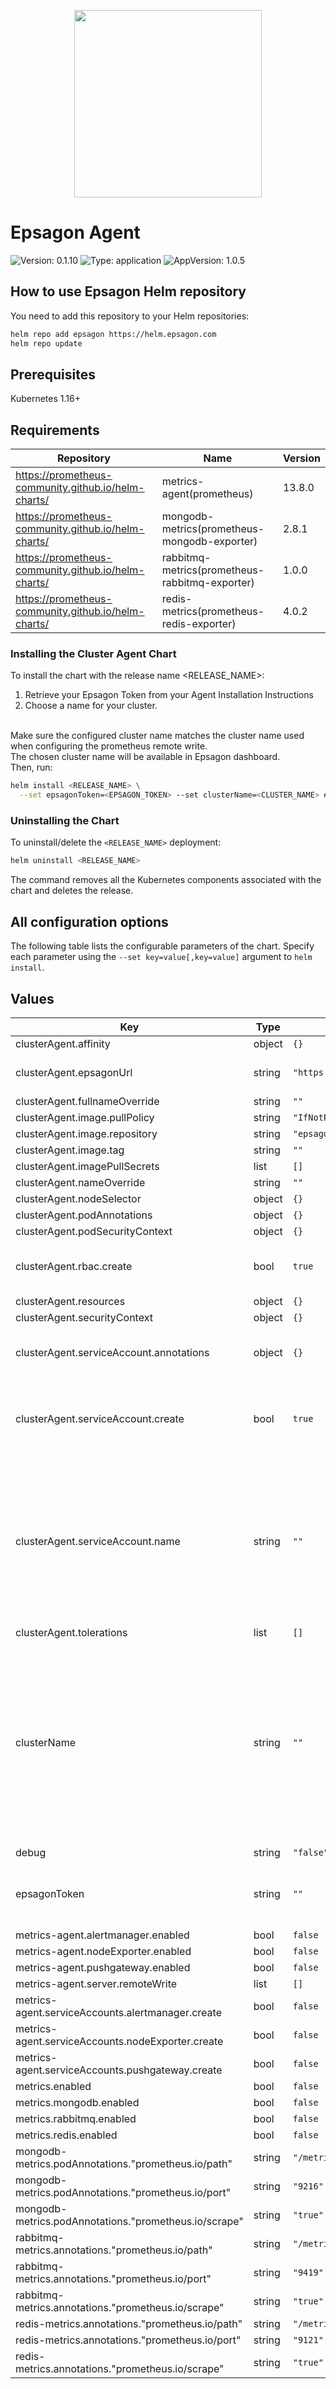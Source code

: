 <p align="center">
  <a href="https://epsagon.com" target="_blank" align="center">
    <img src="https://cdn2.hubspot.net/hubfs/4636301/Positive%20RGB_Logo%20Horizontal%20-01.svg" width="300">
  </a>
  <br />
</p>

# Epsagon Agent

![Version: 0.1.10](https://img.shields.io/badge/Version-0.1.10-informational?style=flat-square) ![Type: application](https://img.shields.io/badge/Type-application-informational?style=flat-square) ![AppVersion: 1.0.5](https://img.shields.io/badge/AppVersion-1.0.5-informational?style=flat-square)

## How to use Epsagon Helm repository
You need to add this repository to your Helm repositories:

```bash
helm repo add epsagon https://helm.epsagon.com
helm repo update
```

## Prerequisites

Kubernetes 1.16+

## Requirements

| Repository | Name | Version |
|------------|------|---------|
| https://prometheus-community.github.io/helm-charts/ | metrics-agent(prometheus) | 13.8.0 |
| https://prometheus-community.github.io/helm-charts/ | mongodb-metrics(prometheus-mongodb-exporter) | 2.8.1 |
| https://prometheus-community.github.io/helm-charts/ | rabbitmq-metrics(prometheus-rabbitmq-exporter) | 1.0.0 |
| https://prometheus-community.github.io/helm-charts/ | redis-metrics(prometheus-redis-exporter) | 4.0.2 |

### Installing the Cluster Agent Chart
To install the chart with the release name <RELEASE_NAME>:
1. Retrieve your Epsagon Token from your Agent Installation Instructions
2. Choose a name for your cluster.
<br>
Make sure the configured cluster name matches the cluster name used when configuring the prometheus remote write.
<br>
The chosen cluster name will be available in Epsagon dashboard.
<br>
Then, run:

```bash
helm install <RELEASE_NAME> \
  --set epsagonToken=<EPSAGON_TOKEN> --set clusterName=<CLUSTER_NAME> epsagon/cluster-agent
```
### Uninstalling the Chart

To uninstall/delete the `<RELEASE_NAME>` deployment:

```bash
helm uninstall <RELEASE_NAME>
```

The command removes all the Kubernetes components associated with the chart and deletes the release.

## All configuration options

The following table lists the configurable parameters of the chart. Specify each parameter using the `--set key=value[,key=value]` argument to `helm install`.

## Values

| Key | Type | Default | Description |
|-----|------|---------|-------------|
| clusterAgent.affinity | object | `{}` |  |
| clusterAgent.epsagonUrl | string | `"https://collector.epsagon.com/resources/v1"` | The url to send the data to |
| clusterAgent.fullnameOverride | string | `""` |  |
| clusterAgent.image.pullPolicy | string | `"IfNotPresent"` |  |
| clusterAgent.image.repository | string | `"epsagon/cluster-agent"` |  |
| clusterAgent.image.tag | string | `""` |  |
| clusterAgent.imagePullSecrets | list | `[]` |  |
| clusterAgent.nameOverride | string | `""` |  |
| clusterAgent.nodeSelector | object | `{}` |  |
| clusterAgent.podAnnotations | object | `{}` |  |
| clusterAgent.podSecurityContext | object | `{}` |  |
| clusterAgent.rbac.create | bool | `true` | If true, create & use RBAC resources |
| clusterAgent.resources | object | `{}` |  |
| clusterAgent.securityContext | object | `{}` |  |
| clusterAgent.serviceAccount.annotations | object | `{}` | Annotations to add to the service account |
| clusterAgent.serviceAccount.create | bool | `true` | Specifies whether a service account should be created |
| clusterAgent.serviceAccount.name | string | `""` | The name of the service account to use. If not set and create is true, a name is generated using the fullname template |
| clusterAgent.tolerations | list | `[]` |  |
| clusterName | string | `""` | Set a unique cluster name to allow multiple clusters to integrate with Epsagon, while easily identifying where the resources are coming from |
| debug | string | `"false"` |  |
| epsagonToken | string | `""` | Set the Epsagon token of your account |
| metrics-agent.alertmanager.enabled | bool | `false` |  |
| metrics-agent.nodeExporter.enabled | bool | `false` |  |
| metrics-agent.pushgateway.enabled | bool | `false` |  |
| metrics-agent.server.remoteWrite | list | `[]` |  |
| metrics-agent.serviceAccounts.alertmanager.create | bool | `false` |  |
| metrics-agent.serviceAccounts.nodeExporter.create | bool | `false` |  |
| metrics-agent.serviceAccounts.pushgateway.create | bool | `false` |  |
| metrics.enabled | bool | `false` |  |
| metrics.mongodb.enabled | bool | `false` |  |
| metrics.rabbitmq.enabled | bool | `false` |  |
| metrics.redis.enabled | bool | `false` |  |
| mongodb-metrics.podAnnotations."prometheus.io/path" | string | `"/metrics"` |  |
| mongodb-metrics.podAnnotations."prometheus.io/port" | string | `"9216"` |  |
| mongodb-metrics.podAnnotations."prometheus.io/scrape" | string | `"true"` |  |
| rabbitmq-metrics.annotations."prometheus.io/path" | string | `"/metrics"` |  |
| rabbitmq-metrics.annotations."prometheus.io/port" | string | `"9419"` |  |
| rabbitmq-metrics.annotations."prometheus.io/scrape" | string | `"true"` |  |
| redis-metrics.annotations."prometheus.io/path" | string | `"/metrics"` |  |
| redis-metrics.annotations."prometheus.io/port" | string | `"9121"` |  |
| redis-metrics.annotations."prometheus.io/scrape" | string | `"true"` |  |
